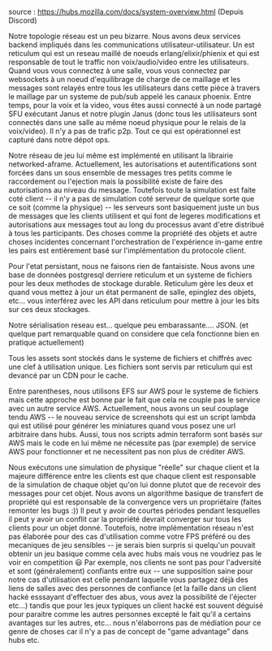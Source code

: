 source : https://hubs.mozilla.com/docs/system-overview.html
(Depuis Discord)

Notre topologie réseau est un peu bizarre. Nous avons deux services backend impliqués dans les communications utilisateur-utilisateur. Un est reticulum qui est un reseau maillé de noeuds erlang/elixir/phienix et qui est responsable de tout le traffic non voix/audio/video entre les utilisateurs. Quand vous vous connectez à une salle, vous vous connectez par websockets à un noeud d'equilibrage de charge de ce maillage et les messages sont relayés entre tous les utilisateurs dans cette pièce à travers le maillage par un systeme de pub/sub appelé les canaux phoenix. Entre temps, pour la voix et la video, vous êtes aussi connecté à un node partagé SFU exécutant Janus et notre plugin Janus (donc tous les utilisateurs sont connectés dans une salle au même noeud physique pour le relais de la voix/video). Il n'y a pas de trafic p2p. Tout ce qui est opérationnel est capturé dans notre dépot ops. 

Notre réseau de jeu lui même est implémenté en utilisant la librairie networked-aframe. Actuellement, les autorisations et autentifications sont forcées dans un sous ensemble de messages tres petits comme le raccordement ou l'ejection mais la possibilité existe de faire des autorisations au niveau du message. Toutefois toute la simulation est faite coté client -- il n'y a pas de simulation coté serveur de quelque sorte que ce soit (comme la physique) -- les serveurs sont basiquement juste un bus de messages que les clients utilisent et qui font de legeres modifications et autorisations aux messages tout au long du processus avant d'etre distribué à tous les participants. Des choses comme la propriété des objets et autre choses incidentes concernant l'orchestration de l'expérience in-game entre les pairs est entièrement basé sur l'implémentation du protocole client.

Pour l'etat persistant, nous ne faisons rien de fantaisiste. Nous avons une base de données postgresql derriere reticulum et un systeme de fichiers pour les deux methodes de stockage durable. Reticulum gère les deux et quand vous mettez à jour un état permanent de salle, epinglez des objets, etc... vous interférez avec les API dans reticulum pour mettre à jour les bits sur ces deux stockages. 

Notre sérialisation reseau est... quelque peu embarassante.... JSON. (et quelque part remarquable quand on considere que cela fonctionne bien en pratique actuellement)

Tous les assets sont stockés dans le systeme de fichiers et chiffrés avec une clef à utilisation unique. Les fichiers sont servis par reticulum qui est devancé par un CDN pour le cache.

Entre parentheses, nous utilisons EFS sur AWS pour le systeme de fichiers mais cette approche est bonne par le fait que cela ne couple pas le service avec un autre service AWS. Actuellement, nous avons un seul couplage tendu AWS -- le nouveau service de screenshots qui est un script lambda qui est utilisé pour générer les miniatures quand vous posez une url arbitraire dans hubs. Aussi, tous nos scripts admin terraform sont basés sur AWS mais le code en lui même ne nécessite pas (par exemple) de service AWS pour fonctionner et ne necessitent pas non plus de créditer AWS.

Nous exécutons une simulation de physique "réelle" sur chaque client et la majeure différence entre les clients est que chaque client est responsable de la simulation de chaque objet qu'on lui donne plutot que de recevoir des messages pour cet objet. Nous avons un algorithme basique de transfert de propriété qui est responsable de la convergence vers un propriétaire (faites remonter les bugs :)) Il peut y avoir de courtes périodes pendant lesquelles il peut y avoir un conflit car la propriété devrait converger sur tous les clients pour un objet donné. Toutefois, notre implémentation réseau n'est pas élaborée pour des cas d'utilisation comme votre FPS préféré ou des mecaniques de jeu sensibles -- je serais bien surpris si quelqu'un pouvait obtenir un jeu basique comme cela avec hubs mais vous ne voudriez pas le voir en competition 😃 Par exemple, nos clients ne sont pas pour l'adversité et sont (généralement) confiants entre eux -- une supposition saine pour notre cas d'utilisation est celle pendant laquelle vous partagez déjà des liens de salles avec des personnes de confiance (et la faille dans un client hacké esssayant d'effectuer des abus, vous avez la possibilité de l'éjecter etc...) tandis que pour les jeux typiques un client hacké est souvent déguisé pour paraitre comme les autres personnes excepté le fait qu'il a certains avantages sur les autres, etc... nous n'élaborrons pas de médiation pour ce genre de choses car il n'y a pas de concept de "game advantage" dans hubs etc.
